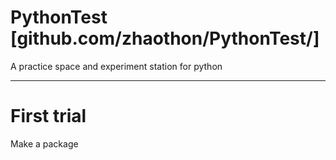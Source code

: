 # PythonTest [github.com/zhaothon/PythonTest/]

A practice space and experiment station for python

---

# First trial

Make a package


